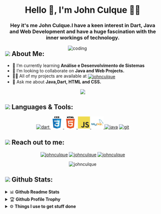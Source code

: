 <h1 align="center">Hello 👋, I'm John Culque 🎯️🚀️</h1>
<h3 align="center">Hey it's me John Culque.I have a keen interest in Dart, Java and Web Development and have a huge fascination with the inner workings of technology.</h3>

<img align="right" alt="coding" width="300" src="https://media.giphy.com/media/lP8xu5t2DLGG045H8F/giphy.gif">

## <img src="https://media.giphy.com/media/WUlplcMpOCEmTGBtBW/giphy.gif" width="40"> **About Me:**


- 🌱 I’m currently learning **Análise e Desenvolvimento de Sistemas**
- 👯 I’m looking to collaborate on **Java and Web Projects.**
- 👨‍💻 All of my projects are available at <a href="https://github.com/johnculque?tab=repositories" target="blank"><img align="center" src="https://raw.githubusercontent.com/rahuldkjain/github-profile-readme-generator/master/src/images/icons/Social/github.svg" alt="johnculque" height="30" width="40" /></a>
- 💬 Ask me about **Java,Dart, HTML and CSS.**

<p align="center">
   <img align="center" src="https://github-readme-streak-stats.herokuapp.com/?user=johnculque&theme=radical&hide_border=true"/>
</p>

## <img src="https://media.giphy.com/media/j2pOGeGYKe2xCCKwfi/giphy.gif" width="40"> **Languages & Tools:**

<p align="center"> 
<a href="https://dart.dev/" target="_blank"> <img src="https://upload.wikimedia.org/wikipedia/commons/9/91/Dart-logo-icon.svg" alt="dart" width="40" height="40"/> </a> 
 <a href="https://www.w3schools.com/css/" target="_blank"> <img src="https://raw.githubusercontent.com/devicons/devicon/master/icons/css3/css3-original-wordmark.svg" alt="css3" width="40" height="40"/> </a> </a> <a href="https://www.w3.org/html/" target="_blank"> <img src="https://raw.githubusercontent.com/devicons/devicon/master/icons/html5/html5-original-wordmark.svg" alt="html5" width="40" height="40"/> </a><a href="https://developer.mozilla.org/en-US/docs/Web/JavaScript" target="_blank"> <img src="https://raw.githubusercontent.com/devicons/devicon/master/icons/javascript/javascript-original.svg" alt="javascript" width="40" height="40"/> </a> 	 <a href="https://www.mysql.com/" target="_blank"> <img src="https://raw.githubusercontent.com/devicons/devicon/master/icons/mysql/mysql-original-wordmark.svg" alt="mysql" width="40" height="40"/> </a>
<a href="https://www.java.com/en/" target="_blank"> <img src="https://cdn.jsdelivr.net/gh/devicons/devicon/icons/java/java-original.svg"  alt="java" width="40" height="40" /></a> </a><a href="https://git-scm.com/" target="_blank"><img src="https://cdn.jsdelivr.net/gh/devicons/devicon/icons/git/git-original.svg" alt="git" width="40" height="40"/> </a>
</p>

## <img src="https://media.giphy.com/media/LnQjpWaON8nhr21vNW/giphy.gif" width="40"> **Reach out to me:** ️

<p align="center">
<a href="https://www.linkedin.com/in/brandy-jonh-culque/" target="_blank"><img align="center" src="https://img.shields.io/badge/-LinkedIn-0e76a8?style=flat-square&logo=Linkedin&logoColor=white" alt="johnculque" /></a>
<a href="https://github.com/johnculque" target="_blank"><img align="center" src="https://img.shields.io/badge/Website-3b5998?style=flat-square&logo=google-chrome&logoColor=white" alt="johnculque" /></a>
<a href="brandysernaque@gmail.com" target="_blank"><img align="center" src="https://img.shields.io/badge/-Gmail-EA4335?style=flat-square&logo=Gmail&logoColor=white" alt="johnculque" /></a>
<p align="center"> <img src="https://komarev.com/ghpvc/?username=johnculque&label=Visitors&color=0088cc&style=flat-square" alt="johnculque" /> </p>

## <img src="https://media.giphy.com/media/ZCN6F3FAkwsyOGU2RS/giphy.gif" width="40"> **Github Stats:**

<details>
  <summary>📊 <b>Github Readme Stats</b></summary>
 <br />
 <p align="center">
  <a href="https://github.com/johnculque">
   <img width="430" align="center" src="https://github-readme-stats.vercel.app/api?username=johnculque&show_icons=true&theme=radical&count_private=true">
  </a>
  <a href="https://github.com/johnculque/github-readme-stats">
    <img align="center" src="https://github-readme-stats.anuraghazra1.vercel.app/api/top-langs/?username=johnculque&layout=compact&theme=radical&langs_count=6" />
  </a>
 </p>
</details>

<details>
 <summary>🏆 <b>Github Profile Trophy</b></summary>
 <br />
 <p align="center">
  <a href="https://github.com/ryo-ma/github-profile-trophy">
   <img src="https://github-profile-trophy.vercel.app/?username=johnculque&column=8&theme=darkhub"/>
  </a>
 </p>
</details>


<details>
  <br />
  <summary>⚙️ <b> Things I use to get stuff done</b></summary>
  	<ul>
  	   <li><b>OS:</b> Windows 11 </li>
	     <li><b>Laptop: </b> MSI Bravo 15 (AMD RYZEN 5)</li>
  	   <li><b>Browser: </b> Firefox Web Browser</li>
	     <li><b>Code Editor:</b> VSCode - The best editor out there.</li>
	     <li><b>To Stay Updated:</b> Linkedin </li>
	    <br />
	</ul>
</details>

